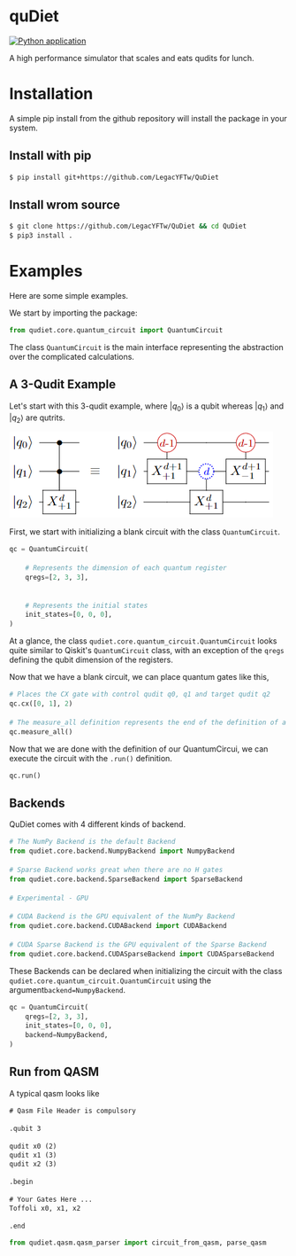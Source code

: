 # quDiet
[![Python application](https://github.com/LegacYFTw/QuDiet/actions/workflows/python-app.yml/badge.svg?branch=main)](https://github.com/LegacYFTw/QuDiet/actions/workflows/python-app.yml)

A high performance simulator that scales and eats qudits for lunch.

# Installation
A simple pip install from the github repository will install the package in your system.

## Install with pip
```bash
$ pip install git+https://github.com/LegacYFTw/QuDiet

```
## Install wrom source
```bash
$ git clone https://github.com/LegacYFTw/QuDiet && cd QuDiet
$ pip3 install .
```

# Examples
Here are some simple examples.

We start by importing the package:
```python
from qudiet.core.quantum_circuit import QuantumCircuit
```

The class `QuantumCircuit` is the main interface representing the abstraction over the complicated calculations.

## A 3-Qudit Example

Let's start with this 3-qudit example, where $|q_0\rangle$ is a qubit whereas $|q_1\rangle$ and $|q_2\rangle$ are qutrits.


![Higher Order Quantum Circuit](./docs/imgs/fig4.png)

First, we start with initializing a blank circuit with the class `QuantumCircuit`. 

```python
qc = QuantumCircuit(

    # Represents the dimension of each quantum register
    qregs=[2, 3, 3],


    # Represents the initial states
    init_states=[0, 0, 0],
)
```

At a glance, the class `qudiet.core.quantum_circuit.QuantumCircuit` looks quite similar to Qiskit's `QuantumCircuit` class, with an exception of the `qregs` defining the qubit dimension of the registers. 

Now that we have a blank circuit, we can place quantum gates like this, 

```python
# Places the CX gate with control qudit q0, q1 and target qudit q2
qc.cx([0, 1], 2)

# The measure_all definition represents the end of the definition of a QuantumCircuit 
qc.measure_all()
```

Now that we are done with the definition of our QuantumCircui, we can execute the circuit with the `.run()` definition.

```python
qc.run()
```

## Backends

QuDiet comes with 4 different kinds of backend.

```python
# The NumPy Backend is the default Backend
from qudiet.core.backend.NumpyBackend import NumpyBackend

# Sparse Backend works great when there are no H gates
from qudiet.core.backend.SparseBackend import SparseBackend

# Experimental - GPU

# CUDA Backend is the GPU equivalent of the NumPy Backend
from qudiet.core.backend.CUDABackend import CUDABackend

# CUDA Sparse Backend is the GPU equivalent of the Sparse Backend
from qudiet.core.backend.CUDASparseBackend import CUDASparseBackend
```

These Backends can be declared when initializing the circuit with the class `qudiet.core.quantum_circuit.QuantumCircuit` using the argument`backend=NumpyBackend`.
```python
qc = QuantumCircuit(
    qregs=[2, 3, 3],
    init_states=[0, 0, 0],
    backend=NumpyBackend,
)
```


## Run from QASM

A typical qasm looks like  
```qasm
# Qasm File Header is compulsory

.qubit 3

qudit x0 (2)
qudit x1 (3)
qudit x2 (3)

.begin

# Your Gates Here ...
Toffoli x0, x1, x2

.end
```

```python
from qudiet.qasm.qasm_parser import circuit_from_qasm, parse_qasm
```
